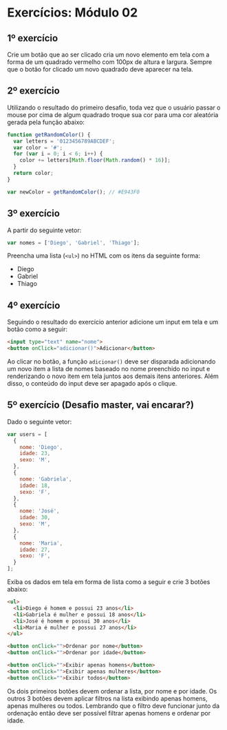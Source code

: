 # Exercícios: Módulo 02

## 1º exercício

Crie um botão que ao ser clicado cria um novo elemento em tela com a forma de um quadrado vermelho com 100px de altura e largura. Sempre que o botão for clicado um novo quadrado deve aparecer na tela.

## 2º exercício

Utilizando o resultado do primeiro desafio, toda vez que o usuário passar o mouse por cima de algum quadrado troque sua cor para uma cor aleatória gerada pela função abaixo:

```js
function getRandomColor() {
  var letters = '0123456789ABCDEF';
  var color = '#';
  for (var i = 0; i < 6; i++) {
    color += letters[Math.floor(Math.random() * 16)];
  }
  return color;
}

var newColor = getRandomColor(); // #E943F0
```

## 3º exercício

A partir do seguinte vetor:

```js
var nomes = ['Diego', 'Gabriel', 'Thiago'];
```

Preencha uma lista (```<ul>```) no HTML com os itens da seguinte forma:

* Diego
* Gabriel
* Thiago

## 4º exercício

Seguindo o resultado do exercício anterior adicione um input em tela e um botão como a seguir:

```html
<input type="text" name="nome">
<button onClick="adicionar()">Adicionar</button>
```

Ao clicar no botão, a função ```adicionar()``` deve ser disparada adicionando um novo item a lista de nomes baseado no nome preenchido no input e renderizando o novo item em tela juntos aos demais itens anteriores. Além disso, o conteúdo do input deve ser apagado após o clique.

## 5º exercício (Desafio master, vai encarar?)

Dado o seguinte vetor:

```js
var users = [
  {
    nome: 'Diego',
    idade: 23,
    sexo: 'M',
  },
  {
    nome: 'Gabriela',
    idade: 18,
    sexo: 'F',
  },
  {
    nome: 'José',
    idade: 30,
    sexo: 'M',
  },
  {
    nome: 'Maria',
    idade: 27,
    sexo: 'F',
  }
];
```

Exiba os dados em tela em forma de lista como a seguir e crie 3 botões abaixo:

```html
<ul>
  <li>Diego é homem e possui 23 anos</li>
  <li>Gabriela é mulher e possui 18 anos</li>
  <li>José é homem e possui 30 anos</li>
  <li>Maria é mulher e possui 27 anos</li>
</ul>

<button onClick="">Ordenar por nome</button>
<button onClick="">Ordenar por idade</button>

<button onClick="">Exibir apenas homens</button>
<button onClick="">Exibir apenas mulheres</button>
<button onClick="">Exibir todos</button>
```

Os dois primeiros botões devem ordenar a lista, por nome e por idade. Os outros 3 botões devem aplicar filtros na lista exibindo apenas homens, apenas mulheres ou todos. Lembrando que o filtro deve funcionar junto da ordenação então deve ser possível filtrar apenas homens e ordenar por idade.